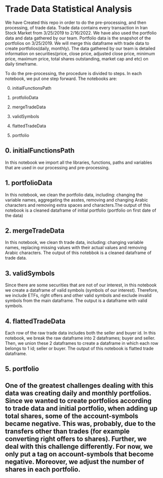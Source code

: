 # Trade Data Statistical Analysis

We have Created this repo in order to do the pre-processing, and then processing, of trade data. Trade data contains every transaction in Iran Stock Market from 3/25/2019 to 2/16/2022. We have also used the portfolio data and data gathered by our team. Portfolio data is the snapshot of the portfolios on 3/25/2019. We will merge this dataframe with trade data to create portfolios(daily, monthly). The data gathered by our team is detailed information on securities(price, close price, adjusted close price, minimum price, maximum price, total shares outstanding, market cap and etc) on daily timeframe. 

To do the pre-processing, the procedure is divided to steps. In each notebook, we put one step forward. The notebooks are:

0. initialFunctionsPath

1. protfolioData

2. mergeTradeData

3. validSymbols

4. flattedTradeData

5. portfolio


## 0. initialFunctionsPath

In this notebook we import all the libraries, functions, paths and variables that are used in our processing and pre-processing.


## 1. portfolioData

In this notebook, we clean the portfolio data, including: changing the variable names, aggregating the asstes, removing and changing Arabic characters and removing extra spaces and characters.‌The output of this notebook is a cleaned dataframe of initial portfolio (portfolio on first date of the data)


## 2. mergeTradeData

In this notebook, we clean th trade data, including: changing variable names, replacing missing values with their actual values and removing Arabic characters. The output of this notebbok is a cleaned dataframe of trade data.

## 3. validSymbols

Since there are some securities that are not of our interest, in this notebook we create a dataframe of valid symbols (symbols of our interest). Therefore, we include ETFs, right offers and other valid symbols and exclude invalid symbols from the main dataframe. The output is a dataframe with valid symbols.


## 4. flattedTradeData

Each row of the raw trade data includes both the seller and buyer id. In this notebook, we break the raw dataframe into 2 dataframes; buyer and seller. Then, we union these 2 dataframes to create a dataframe in which each row belongs to 1 id; seller or buyer. The output of this notebook is flatted trade dataframe.

## 5. portfolio

One of the greatest challenges dealing with this data was creating daily and monthly portfolios. Since we wanted to create portfolios according to trade data and
initial portfolio, when adding up total shares, some of the account-symbols became negative. This was, probably, due to the transfers other than trades (for example 
converting right offers to shares). Further, we deal with this challenge differently. For now, we only put a tag on account-symbols that become negative. 
Moreover, we adjust the number of shares in each portfolio.
--

